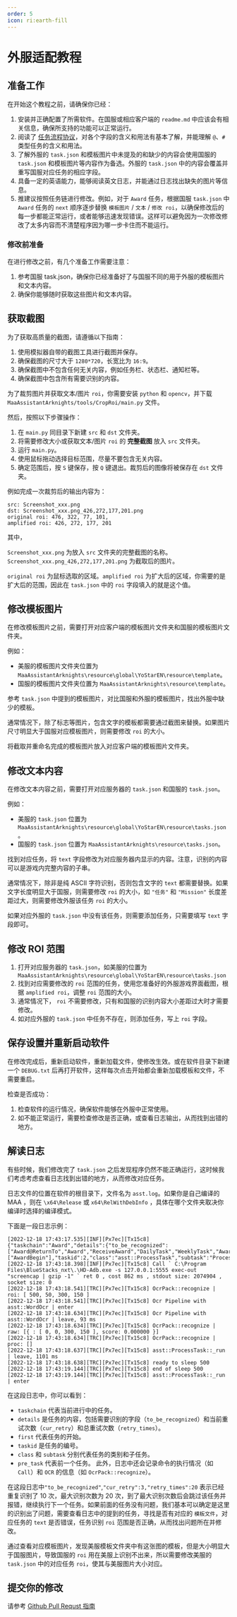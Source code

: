 ```yaml
---
order: 5
icon: ri:earth-fill
---
```

# 外服适配教程

## 准备工作

在开始这个教程之前，请确保你已经：

1. 安装并正确配置了所需软件。在国服或相应客户端的 `readme.md` 中应该会有相关信息，确保所支持的功能可以正常运行。
2. 阅读了 [任务流程协议](../协议文档/任务流程协议.md)，对各个字段的含义和用法有基本了解，并能理解 `@`、`#` 类型任务的含义和用法。
3. 了解外服的 `task.json` 和模板图片中未提及的和缺少的内容会使用国服的 `task.json` 和模板图片等内容作为备选。外服的 `task.json` 中的内容会覆盖并重写国服对应任务的相应字段。
4. 具备一定的英语能力，能够阅读英文日志，并能通过日志找出缺失的图片等信息。
5. 推建议按照任务链进行修改。例如，对于 `Award` 任务，根据国服 `task.json` 中 `Award` 任务的 `next` 顺序逐步替换 `模板图片` / `文本` / `修改 roi`，以确保修改后的每一步都能正常运行，或者能够迅速发现错误。这样可以避免因为一次修改修改了太多内容而不清楚程序因为哪一步卡住而不能运行。

### 修改前准备

在进行修改之前，有几个准备工作需要注意：

1. 参考国服 task.json，确保你已经准备好了与国服不同的用于外服的模板图片和文本内容。
2. 确保你能够随时获取这些图片和文本内容。

## 获取截图

为了获取高质量的截图，请遵循以下指南：

1. 使用模拟器自带的截图工具进行截图并保存。
2. 确保截图的尺寸大于 `1280*720`，长宽比为 `16:9`。
3. 确保截图中不包含任何无关内容，例如任务栏、状态栏、通知栏等。
4. 确保截图中包含所有需要识别的内容。

为了裁剪图片并获取文本/图片 `roi`，你需要安装 `python` 和 `opencv`，并下载 `MaaAssistantArknights/tools/CropRoi/main.py` 文件。

然后，按照以下步骤操作：

1. 在 `main.py` 同目录下新建 `src` 和 `dst` 文件夹。
2. 将需要修改大小或获取文本/图片 `roi` 的 **完整截图** 放入 `src` 文件夹。
3. 运行 `main.py`。
4. 使用鼠标拖动选择目标范围，尽量不要包含无关内容。
5. 确定范围后，按 `S` 键保存，按 `Q` 键退出。裁剪后的图像将被保存在 `dst` 文件夹。

例如完成一次裁剪后的输出内容为：

``` log
src: Screenshot_xxx.png
dst: Screenshot_xxx.png_426,272,177,201.png
original roi: 476, 322, 77, 101,
amplified roi: 426, 272, 177, 201
```

其中，

`Screenshot_xxx.png` 为放入 `src` 文件夹的完整截图的名称。`Screenshot_xxx.png_426,272,177,201.png` 为截取后的图片。

`original roi` 为鼠标选取的区域。`amplified roi` 为扩大后的区域，你需要的是扩大后的范围，因此在 `task.json` 中的 `roi` 字段填入的就是这个值。

## 修改模板图片

在修改模板图片之前，需要打开对应客户端的模板图片文件夹和国服的模板图片文件夹。

例如：

- 美服的模板图片文件夹位置为 `MaaAssistantArknights\resource\global\YoStarEN\resource\template`。
- 国服的模板图片文件夹位置为 `MaaAssistantArknights\resource\template`。

参考 `task.json` 中提到的模板图片，对比国服和外服的模板图片，找出外服中缺少的模板。

通常情况下，除了标志等图片，包含文字的模板都需要通过截图来替换。如果图片尺寸明显大于国服对应模板图片，则需要修改 `roi` 的大小。

将截取并重命名完成的模板图片放入对应客户端的模板图片文件夹。

## 修改文本内容

在修改文本内容之前，需要打开对应服务器的 `task.json` 和国服的 `task.json`。

例如：

- 美服的 `task.json` 位置为 `MaaAssistantArknights\resource\global\YoStarEN\resource\tasks.json`。
- 国服的 `task.json` 位置为 `MaaAssistantArknights\resource\tasks.json`。

找到对应任务，将 `text` 字段修改为对应服务器内显示的内容。注意，识别的内容可以是游戏内完整内容的子串。

通常情况下，除非是纯 ASCII 字符识别，否则包含文字的 `text` 都需要替换。如果文字长度明显大于国服，则需要修改 `roi` 的大小，如 `"任务"` 和 `"Mission"` 长度差距过大，则需要修改外服该任务 `roi` 的大小。

如果对应外服的 `task.json` 中没有该任务，则需要添加任务，只需要填写 `text` 字段即可。

## 修改 ROI 范围

1. 打开对应服务器的 `task.json`，如美服的位置为 `MaaAssistantArknights\resource\global\YoStarEN\resource\tasks.json`
2. 找到对应需要修改的 `roi` 范围的任务，使用您准备好的外服游戏界面截图，根据 `amplified roi`，调整 `roi` 范围的大小。
3. 通常情况下， `roi` 不需要修改，只有和国服的识别内容大小差距过大时才需要修改。
4. 如对应外服的 `task.json` 中任务不存在，则添加任务，写上 `roi` 字段。

## 保存设置并重新启动软件

在修改完成后，重新启动软件，重新加载文件，使修改生效。或在软件目录下新建一个 `DEBUG.txt` 后再打开软件，这样每次点击开始都会重新加载模板和文件，不需要重启。

检查是否成功：

1. 检查软件的运行情况，确保软件能够在外服中正常使用。
2. 如不能正常运行，需要检查修改是否正确，或查看日志输出，从而找到出错的地方。

## 解读日志

有些时候，我们修改完了 `task.json` 之后发现程序仍然不能正确运行，这时候我们考虑考虑查看日志找到出错的地方，从而修改对应任务。

日志文件的位置在软件的根目录下，文件名为 `asst.log`。如果你是自己编译的 MAA ，则在 `\x64\Release` 或 `x64\RelWithDebInfo` ，具体在哪个文件夹取决你编译时选择的编译模式。

下面是一段日志示例：

``` log
[2022-12-18 17:43:17.535][INF][Px7ec][Tx15c8] {"taskchain":"Award","details":{"to_be_recognized":["Award@ReturnTo","Award","ReceiveAward","DailyTask","WeeklyTask","Award@CloseAnno","Award@CloseAnnoTexas","Award@TodaysSupplies","Award@FromStageSN"],"cur_retry":10,"retry_times":20},"first":["AwardBegin"],"taskid":2,"class":"asst::ProcessTask","subtask":"ProcessTask","pre_task":"AwardBegin"}
[2022-12-18 17:43:18.398][INF][Px7ec][Tx15c8] Call ` C:\Program Files\BlueStacks_nxt\.\HD-Adb.exe -s 127.0.0.1:5555 exec-out "screencap | gzip -1" ` ret 0 , cost 862 ms , stdout size: 2074904 , socket size: 0
[2022-12-18 17:43:18.541][TRC][Px7ec][Tx15c8] OcrPack::recognize | roi: [ 500, 50, 300, 150 ]
[2022-12-18 17:43:18.541][TRC][Px7ec][Tx15c8] Ocr Pipeline with asst::WordOcr | enter
[2022-12-18 17:43:18.634][TRC][Px7ec][Tx15c8] Ocr Pipeline with asst::WordOcr | leave, 93 ms
[2022-12-18 17:43:18.634][TRC][Px7ec][Tx15c8] OcrPack::recognize | raw: [{ : [ 0, 0, 300, 150 ], score: 0.000000 }]
[2022-12-18 17:43:18.634][TRC][Px7ec][Tx15c8] OcrPack::recognize | proc: []
[2022-12-18 17:43:18.637][TRC][Px7ec][Tx15c8] asst::ProcessTask::_run | leave, 1101 ms
[2022-12-18 17:43:18.638][TRC][Px7ec][Tx15c8] ready to sleep 500
[2022-12-18 17:43:19.144][TRC][Px7ec][Tx15c8] end of sleep 500
[2022-12-18 17:43:19.144][TRC][Px7ec][Tx15c8] asst::ProcessTask::_run | enter
```

在这段日志中，你可以看到：

- `taskchain` 代表当前进行中的任务。
- `details` 是任务的内容，包括需要识别的字段（`to_be_recognized`）和当前重试次数（`cur_retry`）和总重试次数（`retry_times`）。
- `first` 代表任务的开始。
- `taskid` 是任务的编号。
- `class` 和 `subtask` 分别代表任务的类别和子任务。
- `pre_task` 代表前一个任务。
此外，日志中还会记录命令的执行情况（如 `Call`）和 `OCR` 的信息（如 `OcrPack::recognize`）。

在这段日志中`"to_be_recognized"`,`"cur_retry":3,"retry_times":20` 表示已经重复识别了 10 次，最大识别次数为 20 次，到了最大识别次数后会跳过该任务并报错，继续执行下一个任务。如果前面的任务没有问题，我们基本可以确定是这里的识别出了问题，需要查看日志中的提到的任务，寻找是否有对应的 `模板文件`，对应任务的 `text` 是否错误，任务识别 `roi` 范围是否正确，从而找出问题所在并修改。

通过查看对应模板图片，发现美服模板文件夹中有这张图的模板，但是大小明显大于国服图片，导致国服的 `roi` 用在美服上识别不出来，所以需要修改美服的 `task.json` 中的对应任务 `roi`，使其与美服图片大小对应。

## 提交你的修改

请参考 [Github Pull Requst 指南](./开始开发.md#github-pull-request-流程简述)
